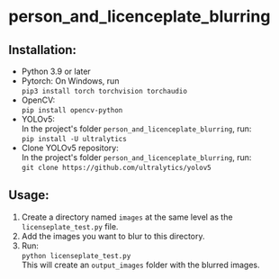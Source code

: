 # person_and_licenceplate_blurring

## Installation:

- Python 3.9 or later
- Pytorch: On Windows, run  
  `pip3 install torch torchvision torchaudio`
- OpenCV:  
  `pip install opencv-python`
- YOLOv5:  
  In the project's folder `person_and_licenceplate_blurring`, run:  
  `pip install -U ultralytics`
- Clone YOLOv5 repository:  
  In the project's folder `person_and_licenceplate_blurring`, run:  
  `git clone https://github.com/ultralytics/yolov5`

## Usage:

1. Create a directory named `images` at the same level as the `licenseplate_test.py` file.  
2. Add the images you want to blur to this directory.  
3. Run:  
   `python licenseplate_test.py`  
   This will create an `output_images` folder with the blurred images.

